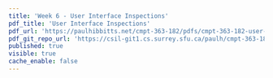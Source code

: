 ```yaml
---
title: 'Week 6 - User Interface Inspections'
pdf_title: 'User Interface Inspections'
pdf_url: 'https://paulhibbitts.net/cmpt-363-182/pdfs/cmpt-363-182-user-interface-inspections.pdf'
pdf_git_repo_url: 'https://csil-git1.cs.surrey.sfu.ca/paulh/cmpt-363-182-slides/blob/master/user-interface-inspections/slides.md'
published: true
visible: true
cache_enable: false
---
```

